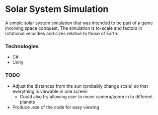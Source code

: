 # Solar System Simulation
A simple solar system simulation that was intended to be part of a game involving space conquest. The simulation is to-scale and factors in rotational velocities and sizes relative to those of Earth.

### Technologies
* C#
* Unity

### TODO
* Adjust the distances from the sun (probably change scale) so that everything is viewable in one screen
  * Could also try allowing user to move camera/zoom in to different planets
* Produce .exe of the code for easy viewing
